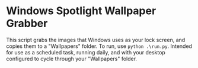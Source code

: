 # Windows Spotlight Wallpaper Grabber

This script grabs the images that Windows uses as your lock screen, and copies them to a "Wallpapers" folder. To run, use `python .\run.py`. Intended for use as a scheduled task, running daily, and with your desktop configured to cycle through your "Wallpapers" folder.